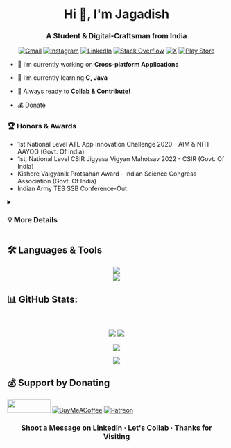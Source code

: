 <h1 align="center">Hi 👋, I'm Jagadish</h1>
<h3 align="center">A Student & Digital-Craftsman from India</h3>
<div align="center">
  
[![Gmail](https://img.shields.io/badge/Gmail-D14836.svg?logo=gmail&logoColor=white)](jaguweb1234@gmail.com) [![Instagram](https://img.shields.io/badge/Instagram-%23E4405F.svg?logo=Instagram&logoColor=white)](https://instagram.com/jagadish_pattanaik) [![LinkedIn](https://img.shields.io/badge/LinkedIn-%230077B5.svg?logo=linkedin&logoColor=white)](https://linkedin.com/in/jagadish-pattanaik) [![Stack Overflow](https://img.shields.io/badge/-Stackoverflow-FE7A16?logo=stack-overflow&logoColor=white)](https://stackoverflow.com/users/14652076) [![X](https://img.shields.io/badge/X-black.svg?logo=X&logoColor=white)](https://x.com/Jagadish_Pr) 
[![Play Store](https://img.shields.io/badge/Google_Play-414141?logo=google-play&logoColor=white)](https://play.google.com/store/apps/developer?id=Just+Technologies) 
</div>

- 🔭 I’m currently working on **Cross-platform Applications**

- 🌱 I’m currently learning **C, Java**

- 👯 Always ready to **Collab & Contribute!**

<!-- 
- 🤝 I’m looking for help with **rfg**

- 👨‍💻 All of my projects are available at [dgd](dgd)

- 📝 I regularly write articles on [dgdg](dgdg)

- 💬 Ask me about **dgd**

- 📫 How to reach me **gdg**

- 📄 Know about my experiences [dgd](dgd)

- ⚡ Fun fact **dgd**
-->

- 💰 <a href="#donate"> Donate </a>

### 🏆 Honors & Awards
  - 1st  National Level ATL App Innovation Challenge 2020 - AIM & NITI AAYOG (Govt. Of India)
  - 1st, National Level CSIR Jigyasa Vigyan Mahotsav 2022 - CSIR (Govt. Of India)
  - Kishore Vaigyanik Protsahan Award - Indian Science Congress Association (Govt. Of India)
  - Indian Army TES SSB Conference-Out

</details>

<details>
<summary><h3> 💡 More Details </h3> </summary>

Started my Developer journey in 8th by making small websites, apps and playing with technology, slowly developed apps for competitions and bagged 1st position in many national level events as well as published many apps on the Google Play Store. Now am in college and looking forward to explore more technology and skills ahead. Looking forward to connect, collaborate and contribute. Lets make something big for the world together!

</details>

## 🛠️ Languages & Tools
<p align="center">
  <a href="https://skillicons.dev">
    <img src="https://skillicons.dev/icons?i=flutter,dart,python,c,java,html,css,mysql" /> <br>
    <img src="https://skillicons.dev/icons?i=github,firebase,vscode,androidstudio,autocad,arduino,notion" />
  </a>
</p>

<!-- ## Join my Community
  <a href="https://discord.gg/kczPxGpAtq">
    <img src="https://img.shields.io/discord/855828233383051294?label=Join Community&logo=Discord&style=social" />
  </a>&ensp;
  <a href="https://www.youtube.com/channel/UCgdd03ctC4odnUCNlPBSdUg?sub_confirmation=1">
    <img src="https://img.shields.io/youtube/channel/subscribers/UCgdd03ctC4odnUCNlPBSdUg?label=Subscribe&style=social" />
  </a>&ensp; 
  <a href="https://www.facebook.com/justtechteam">
    <img width="30px" src="https://www.vectorlogo.zone/logos/facebook/facebook-tile.svg" />
  </a>&ensp; -->

## 📊 GitHub Stats:
<br>
<div align="center">
  
  ![](https://github-readme-stats.vercel.app/api?username=jagadish-pattanaik&theme=react&hide_border=false&include_all_commits=true&count_private=true)
  ![](https://github-readme-streak-stats.herokuapp.com/?user=jagadish-pattanaik&theme=react&hide_border=false)
  <br/>
  
  ![](https://github-readme-stats.vercel.app/api/top-langs/?username=jagadish-pattanaik&theme=react&hide_border=false&include_all_commits=true&count_private=true&layout=compact)
  </br>

  ![](https://github-profile-trophy.vercel.app/?username=jagadish-pattanaik&theme=radical&no-frame=false&no-bg=true&margin-w=4)
</div>

<h2 id="donate"> 💰 Support by Donating </h2>

<a href="https://github.com/sponsors/jagadish-pattanaik" title="Sponsor Me"><img src="https://raw.githubusercontent.com/natemoo-re/natemoo-re/master/assets/sponsor.svg?sanitize=true" width="100" height="30" aria-hidden="true"></a> [![BuyMeACoffee](https://img.shields.io/badge/Buy%20Me%20a%20Coffee-ffdd00?style=for-the-badge&logo=buy-me-a-coffee&logoColor=black)](https://buymeacoffee.com/jagadish) [![Patreon](https://img.shields.io/badge/Patreon-F96854?style=for-the-badge&logo=patreon&logoColor=white)](https://patreon.com/justjagadish) 

<h3 align="center">Shoot a Message on LinkedIn · Let's Collab · Thanks for Visiting</h3>

<!--
## ✍️ Random Dev Quote
![](https://quotes-github-readme.vercel.app/api?type=vetical&theme=dark)

## 🔝 Top Contributed Repo
![](https://github-contributor-stats.vercel.app/api?username=jagadish-pattanaik&limit=5&theme=dark&combine_all_yearly_contributions=true)

---
[![](https://visitcount.itsvg.in/api?id=jagadish-pattanaik&icon=1&color=0)](https://visitcount.itsvg.in)
-->

